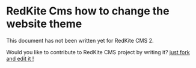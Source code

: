# RedKite Cms how to change the website theme
This document has not been written yet for RedKite CMS 2. 

Would you like to contribute to RedKite CMS project by writing it?  [just fork and edit it !](https://github.com/redkite-labs/RedKiteCms/edit/master/docs/book/how-to-change-the-website-theme-with-redkite-cms.md)